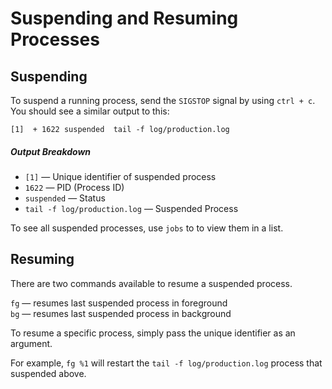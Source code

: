 # Suspending and Resuming Processes

Suspending
-

To suspend a running process, send the `SIGSTOP` signal by using `ctrl + c`. You should see a similar output to this:

`[1]  + 1622 suspended  tail -f log/production.log`

##### Output Breakdown

* `[1]` — Unique identifier of suspended process<br>
* `1622` — PID (Process ID)<br>
* `suspended` — Status<br>
* `tail -f log/production.log` — Suspended Process

To see all suspended processes, use `jobs` to to view them in a list.

Resuming
-

There are two commands available to resume a suspended process.

`fg` — resumes last suspended process in foreground</br>
`bg` — resumes last suspended process in background

To resume a specific process, simply pass the unique identifier as an argument.

For example, `fg %1` will restart the `tail -f log/production.log` process that suspended above.
